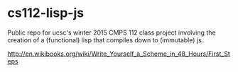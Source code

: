 # cs112-lisp-js
Public repo for ucsc's winter 2015 CMPS 112 class project involving the creation of a (functional) lisp that compiles down to (immutable) js.

http://en.wikibooks.org/wiki/Write_Yourself_a_Scheme_in_48_Hours/First_Steps
